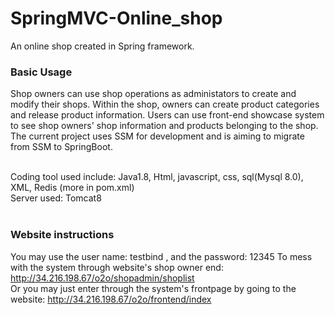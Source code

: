 # SpringMVC-Online_shop

An online shop created in Spring framework.<br />
### Basic Usage

Shop owners can use shop operations as administators to create and modify their shops. Within the shop, owners can create product categories and release product information. Users can use front-end showcase system to see shop owners' shop information and products belonging to the shop. The current project uses SSM for development and is aiming to migrate from SSM to SpringBoot.<br /><br />

Coding tool used include: Java1.8, Html, javascript, css, sql(Mysql 8.0), XML, Redis (more in pom.xml)<br />
Server used: Tomcat8<br /><br />

### Website instructions
You may use the user name: testbind , and the password: 12345 To mess with the system through website's shop owner end: http://34.216.198.67/o2o/shopadmin/shoplist<br />
Or you may just enter through the system's frontpage by going to the website: http://34.216.198.67/o2o/frontend/index

